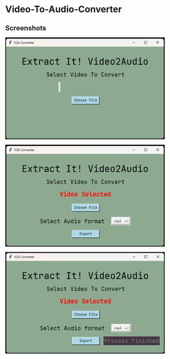 # Video-To-Audio-Converter



## Screenshots

<p align="center">
  <img src="https://github.com/toby0622/Video-To-Audio-Converter/blob/main/Screenshots/Screenshot%201.png?raw=true" alt="Screenshot 1"/>
</p>

<p align="center">
  <img src="https://github.com/toby0622/Video-To-Audio-Converter/blob/main/Screenshots/Screenshot%202.png?raw=true" alt="Screenshot 2"/>
</p>

<p align="center">
  <img src="https://github.com/toby0622/Video-To-Audio-Converter/blob/main/Screenshots/Screenshot%203.png?raw=true" alt="Screenshot 3"/>
</p>

